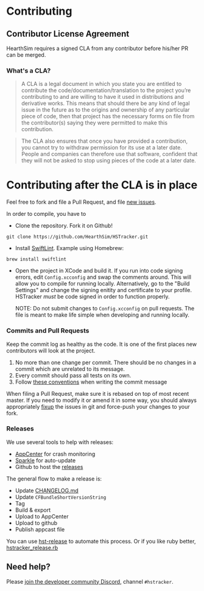 # Contributing

## Contributor License Agreement

HearthSim requires a signed CLA from any contributor before his/her PR can be merged.

### What's a CLA?

> A CLA is a legal document in which you state you are entitled to contribute
the code/documentation/translation to the project you’re contributing to and are
willing to have it used in distributions and derivative works. This means that
should there be any kind of legal issue in the future as to the origins and
ownership of any particular piece of code, then that project has the necessary
forms on file from the contributor(s) saying they were permitted to make this
contribution.

> The CLA also ensures that once you have provided a contribution, you cannot try
to withdraw permission for its use at a later date. People and companies can
therefore use that software, confident that they will not be asked to stop using
pieces of the code at a later date.

# Contributing after the CLA is in place

Feel free to fork and file a Pull Request, and file [new issues](https://github.com/HearthSim/HSTracker/issues).

In order to compile, you have to

- Clone the repository.  Fork it on Github!

```
git clone https://github.com/HearthSim/HSTracker.git
```

- Install [SwiftLint](https://github.com/realm/SwiftLint/blob/master/README.md#installation). Example using Homebrew:

```
brew install swiftlint
```

- Open the project in XCode and build it.
  If you run into code signing errors, edit `Config.xcconfig` and swap the comments around. This will allow you to compile for running locally. Alternatively, go to the "Build Settings" and change the signing enitity and certificate to your profile.
  HSTracker _must_ be code signed in order to function properly.
  
  NOTE: Do not submit changes to `Config.xcconfig` on pull requests. The file is meant to make life simple when developing and running locally.

### Commits and Pull Requests

Keep the commit log as healthy as the code. It is one of the first places new contributors will look at the project.

1. No more than one change per commit. There should be no changes in a commit which are unrelated to its message.
2. Every commit should pass all tests on its own.
3. Follow [these conventions](http://chris.beams.io/posts/git-commit/) when writing the commit message

When filing a Pull Request, make sure it is rebased on top of most recent master.
If you need to modify it or amend it in some way, you should always appropriately
[fixup](https://help.github.com/articles/about-git-rebase/) the issues in git and force-push your changes to your fork.

### Releases

We use several tools to help with releases:

* [AppCenter](https://appcenter.ms/) for crash monitoring
* [Sparkle](https://sparkle-project.org) for auto-update
* Github to host the [releases](https://github.com/HearthSim/HSTracker/releases)

The general flow to make a release is:

* Update [CHANGELOG.md](Changelog.md)
* Update `CFBundleShortVersionString`
* Tag 
* Build & export
* Upload to AppCenter
* Upload to github
* Publish appcast file

You can use [hst-release](https://github.com/martinbonnin/hst-release) to automate this process. 
Or if you like ruby better, [hstracker_release.rb](scripts/hstracker_release.rb)

## Need help?

Please [join the developer community Discord](https://discord.gg/hearthsim-devs), channel `#hstracker`.
